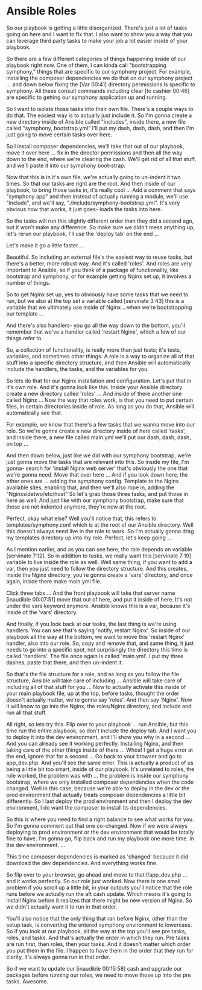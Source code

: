 # Ansible Roles

So our playbook is getting a little disorganized. There's just a lot of tasks going on here and I want to fix that. I also want to show you a way that you can leverage third party tasks to make your job a lot easier inside of your playbook.

So there are a few different categories of things happening inside of our playbook right now. One of them, I can kinda call "bootstrapping symphony," things that are specific to our symphony project. For example, installing the composer dependencies we do that on our symphony project ... and down below fixing the [Var 00:41] directory permissions is specific to symphony. All these consult commands including clear [to cashier 00:46] are specific to getting our symphony application up and running.

So I want to isolate those tasks into their own file. There's a couple ways to do that. The easiest way is to actually just include it. So I'm gonna create a new directory inside of Ansible called "includes", inside there, a new file called "symphony, bootstrap.yml" I'll put my dash, dash, dash, and then I'm just going to move certain tasks over here.

So I install composer dependencies, we'll take that out of our playbook, move it over here ... fix in the director permissions and then all the way down to the end, where we're clearing the cash. We'll get rid of all that stuff, and we'll paste it into our symphony boot-strap.

Now that this is in it's own file, we're actually going to un-indent it two times. So that our tasks are right are the root. And then inside of our playbook, to bring those tasks in, it's really cool ... Add a comment that says "symphony app" and then instead of actually running a module, we'll use "include", and we'll say, "./include/symphony-bootstrap.yml". It's very obvious how that works, it just goes- loads the tasks into here.

So the tasks will run this slightly different order than they did a second ago, but it won't make any difference. So make sure we didn't mess anything up, let's rerun our playbook, I'll use the 'deploy tab' on the end ...

Let's make it go a little faster ...

Beautiful. So including an external file's the easiest way to reuse tasks, but there's a better, more robust way. And it's called 'roles'. And roles are very important to Ansible, so if you think of a package of functionality, like bootstrap and symphony, or for example getting Nginx set up, it involves a number of things.

So to get Nginx set up, yes to obviously have some tasks that we need to run, but we also at the top set a variable called [servinate 3:43] this is a variable that we ultimately use inside of Nginx ...when we're bootstrapping our template ...

And there's also handlers- you go all the way down to the bottom, you'll remember that we've a handler called 'restart Nginx', which a few of our things refer to.

So, a collection of functionality, is really more than just tests; it's tests, variables, and sometimes other things. A role is a way to organize all of that stuff into a specific directory structure, and then Ansible will automatically include the handlers, the tasks, and the variables for you.

So lets do that for our Nginx installation and configuration. Let's put that in it's own role. And it's gonna look like this. Inside your Ansible directory create a new directory called 'roles' ... And inside of there another one called Nginx ... Now the way that roles work, is that you need to put certain files, in certain directories inside of role. As long as you do that, Ansible will automatically see that.

For example, we know that there's a few tasks that we wanna move into our role. So we're gonna create a new directory inside of here called 'tasks', and inside there, a new file called main.yml we'll put our dash, dash, dash, on top ...

And then down below, just like we did with our symphony bootstrap, we're just gonna move the tasks that are relevant into this. So inside my file, I'm gonna- search for 'install Nginx web server' that's obviously the one that we're gonna need. Move that over here ... And if you look down here, the other ones are ... adding the symphony config. Template to the Nginx available sites, enabling that, and then we'll also rope in, adding the "Nginxsidetwo/etc/host" So let's grab those three tasks, and put those in here as well. And just like with our symphony bootstrap, make sure that these are not indented anymore, they're now at the root.

Perfect, okay what else? Well you'll notice that, this refers to templates/symphony.conf which is at the root of our Ansible directory. Well this doesn't always need live in the role to work. So I'm actually gonna drag my templates directory up into my role. Perfect, let's keep going ...

As I mention earlier, and as you can see here, the role depends on variable [servinate 7:12]. So in addition to tasks, we really want this [servinate 7:19] variable to live inside the role as well. Well same thing, if you want to add a var, then you just need to follow the directory structure. And this creates, inside the Nginx directory, you're gonna create a 'vars' directory, and once again, inside there make main.yml file.

Click three tabs ... And the front playbook will take that server name [inaudible 00:07:51] move that out of here, and put it inside of here. It's not under the vars keyword anymore. Ansible knows this is a var, because it's inside of the 'vars' directory.

And finally, if you look back at our tasks, the last thing is we're using handlers. You can see that's saying 'notify, restart Nginx'. So inside of our playbook all the way at the bottom, we want to move this 'restart Nginx' handler, also into our role. So, copy and remove that, and same thing, it just needs to go into a specific spot, not surprisingly the directory this time is called 'handlers'. The file once again is called 'main.yml'. I put my three dashes, paste that there, and then un-indent it.

So that's the file structure for a role, and as long as you follow the file structure, Ansible will take care of including ... Ansible will take care of including all of that stuff for you ... Now to actually activate this inside of your main playbook file, up at the top, before tasks, thought the order doesn't actually matter, we're gonna say 'roles'. And then say 'Nginx'. Now it will know to go into the Nginx, the roles/Nginx directory, and include and run all that stuff.

All right, so lets try this. Flip over to your playbook ... run Ansible, but this time run the entire playbook, so don't include the deploy tab. And I want you to deploy it into the dev environment, and I'll show you why in a second ... And you can already see it working perfectly. Installing Nginx, and then taking care of the other things inside of there ... Whoa! I get a huge error at the end, ignore that for a second ... Go back to your browser and go to app_dev.php. And you'll see the same error. This is actually a product of us being a little bit too smart, inside of our playbook. It's unrelated to roles, the role worked, the problem was with ... the problem is inside our symphony bootstrap, where we only installed composer dependencies when the code changed. Well in this case, because we're able to deploy in the dev or the prod environment that actually treats composer dependencies a little bit differently. So I last deploy the prod environment and then I deploy the dev environment, I do want the composer to install its dependencies.

So this is where you need to find a right balance to see what works for you. So I'm gonna comment out that one co-changed. Now if we were always deploying to prod environment or the dev environment that would be totally fine to have. I'm gonna go, flip back and run my playbook one more time. In the dev environment. ...

This time composer dependencies is marked as 'changed' because it did download the dev dependencies. And everything works fine.

So flip over to your browser, go ahead and move to that l/app_dev.php ... and it works perfectly. So our role just worked. Now there is one small problem if you scroll up a little bit, in your outputs you'll notice that the role runs before we actually run the aft cash update. Which means it's going to install Nginx before it realizes that there might be new version of Nginx. So we didn't actually want it to run in that order.

You'll also notice that the only thing that ran before Nginx, other than the setup task, is converting the entered symphony environment to lowercase. So if you look at our playbook, all the way at the top you'll see pre tasks, roles, and tasks. And that's actually the order in which they run. Pre tasks are run first, then roles, then your tasks. And it doesn't matter which order you put them in the file. I happen to have them in the order that they run for clarity, it's always gonna run in that order.

So if we want to update our [inaudible 00:15:58] cash and upgrade our packages before running our roles, we need to move those up into the pre tasks. Awesome.

